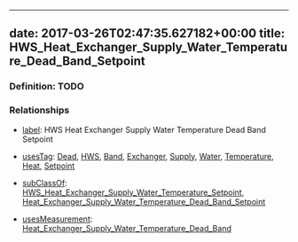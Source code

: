 
---
date: 2017-03-26T02:47:35.627182+00:00
title: HWS_Heat_Exchanger_Supply_Water_Temperature_Dead_Band_Setpoint
---
### Definition: TODO

### Relationships

* [label](http://www.w3.org/2000/01/rdf-schema#label): HWS Heat Exchanger Supply Water Temperature Dead Band Setpoint

* [usesTag](https://brickschema.org/schema/1.0/BrickFrame#usesTag): [Dead](https://brickschema.org/schema/1.0/BrickTag#Dead), [HWS](https://brickschema.org/schema/1.0/BrickTag#HWS), [Band](https://brickschema.org/schema/1.0/BrickTag#Band), [Exchanger](https://brickschema.org/schema/1.0/BrickTag#Exchanger), [Supply](https://brickschema.org/schema/1.0/BrickTag#Supply), [Water](https://brickschema.org/schema/1.0/BrickTag#Water), [Temperature](https://brickschema.org/schema/1.0/BrickTag#Temperature), [Heat](https://brickschema.org/schema/1.0/BrickTag#Heat), [Setpoint](https://brickschema.org/schema/1.0/BrickTag#Setpoint)

* [subClassOf](http://www.w3.org/2000/01/rdf-schema#subClassOf): [HWS_Heat_Exchanger_Supply_Water_Temperature_Setpoint](https://brickschema.org/schema/1.0/Brick#HWS_Heat_Exchanger_Supply_Water_Temperature_Setpoint), [Heat_Exchanger_Supply_Water_Temperature_Dead_Band_Setpoint](https://brickschema.org/schema/1.0/Brick#Heat_Exchanger_Supply_Water_Temperature_Dead_Band_Setpoint)

* [usesMeasurement](https://brickschema.org/schema/1.0/BrickFrame#usesMeasurement): [Heat_Exchanger_Supply_Water_Temperature_Dead_Band](https://brickschema.org/schema/1.0/Brick#Heat_Exchanger_Supply_Water_Temperature_Dead_Band)

